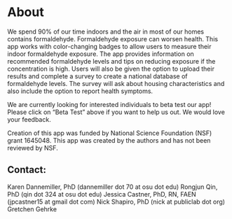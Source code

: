 # About

We spend 90% of our time indoors and the air in most of our homes contains formaldehyde. Formaldehyde exposure can worsen health. This app works with color-changing badges to allow users to measure their indoor formaldehyde exposure. The app provides information on recommended formaldehyde levels and tips on reducing exposure if the concentration is high. Users will also be given the option to upload their results and complete a survey to create a national database of formaldehyde levels. The survey will ask about housing characteristics and also include the option to report health symptoms.

We are currently looking for interested individuals to beta test our app! Please click on “Beta Test” above if you want to help us out.  We would love your feedback.

Creation of this app was funded by National Science Foundation (NSF) grant 1645048. This app was created by the authors and has not been reviewed by NSF.

## Contact:

Karen Dannemiller, PhD   (dannemiller dot 70 at osu dot edu)
Rongjun Qin, PhD (qin dot 324 at osu dot edu)
Jessica Castner, PhD, RN, FAEN (jpcastner15 at gmail dot com)
Nick Shapiro, PhD (nick at publiclab dot org)
Gretchen Gehrke

